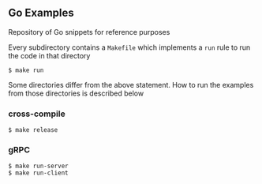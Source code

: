 ## Go Examples

Repository of Go snippets for reference purposes

Every subdirectory contains a `Makefile` which implements a `run` rule to run the code in that directory

```
$ make run
```

Some directories differ from the above statement. How to run the examples from those directories is described below

### cross-compile

```
$ make release
```

### gRPC

```
$ make run-server
$ make run-client
```

